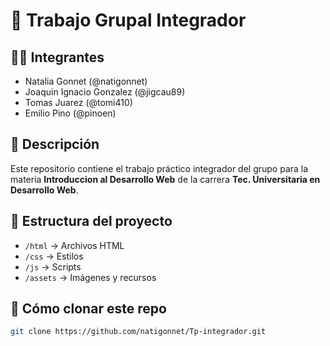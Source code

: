 # 📘 Trabajo Grupal Integrador 

## 👩‍💻 Integrantes
- Natalia Gonnet (@natigonnet)
- Joaquin Ignacio Gonzalez (@jigcau89)
- Tomas Juarez (@tomi410)
- Emilio Pino (@pinoen)

## 📌 Descripción
Este repositorio contiene el trabajo práctico integrador del grupo para la materia **Introduccion al Desarrollo Web** de la carrera **Tec. Universitaria en Desarrollo Web**.

## 📁 Estructura del proyecto
- `/html` → Archivos HTML
- `/css` → Estilos
- `/js` → Scripts
- `/assets` → Imágenes y recursos

## 🚀 Cómo clonar este repo
```bash
git clone https://github.com/natigonnet/Tp-integrador.git
